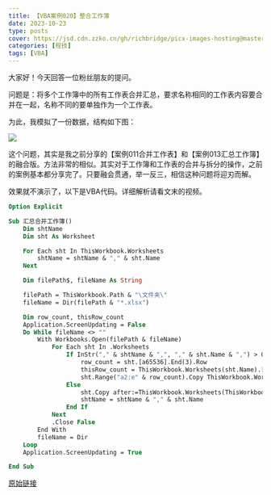 ```yaml
---
title: 【VBA案例020】整合工作簿
date: 2023-10-23
type: posts
cover: https://jsd.cdn.zzko.cn/gh/richbridge/picx-images-hosting@master/thumbnail/audit.avif
categories: [程技]
tags: [VBA]
---
```


大家好！今天回答一位粉丝朋友的提问。

问题是：将多个工作簿中的所有工作表合并汇总，要求名称相同的工作表内容要合并在一起，名称不同的要单独作为一个工作表。

为此，我模拟了一份数据，结构如下图：

![](https://img.richfan.site/program/vba/vba案列/【VBA案例020】整合工作簿.png)

这个问题，其实是我之前分享的【案例011合并工作表】和【案例013汇总工作簿】的融合版。方法非常的相似。其实对于工作簿和工作表的合并与拆分的操作，之前的案例基本都分享完了。只要融会贯通，举一反三，相信这种问题将迎刃而解。

效果就不演示了，以下是VBA代码。详细解析请看文末的视频。

```vb
Option Explicit

Sub 汇总合并工作簿()
    Dim shtName
    Dim sht As Worksheet

    For Each sht In ThisWorkbook.Worksheets
        shtName = shtName & "," & sht.Name
    Next

    Dim filePath$, fileName As String

    filePath = ThisWorkbook.Path & "\文件夹\"
    fileName = Dir(filePath & "*.xlsx")

    Dim row_count, thisRow_count
    Application.ScreenUpdating = False
    Do While fileName <> ""
        With Workbooks.Open(filePath & fileName)
            For Each sht In .Worksheets
                If InStr("," & shtName & ",", "," & sht.Name & ",") > 0 Then
                    row_count = sht.[a65536].End(3).Row
                    thisRow_count = ThisWorkbook.Worksheets(sht.Name).[a65536].End(3).Row
                    sht.Range("a2:e" & row_count).Copy ThisWorkbook.Worksheets(sht.Name).Range("a" & thisRow_count + 1)
                Else
                    sht.Copy after:=ThisWorkbook.Worksheets(ThisWorkbook.Worksheets.Count)
                    shtName = shtName & "," & sht.Name
                End If
            Next
            .Close False
        End With
        fileName = Dir
    Loop
    Application.ScreenUpdating = True

End Sub
```

[原始链接](https://mp.weixin.qq.com/s?__biz=MzIyOTc3NzQ2NA==&mid=2247485296&idx=1&sn=368ced654f9b46912baa0fba537656af&chksm=e8bcce27dfcb4731f5192f230ed000202ad3c401136f1d56d70c53a901bf99ab6d377d416eaf&scene=178&cur_album_id=3115603487041503237#rd)